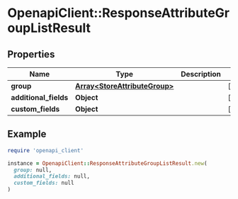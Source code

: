 # OpenapiClient::ResponseAttributeGroupListResult

## Properties

| Name | Type | Description | Notes |
| ---- | ---- | ----------- | ----- |
| **group** | [**Array&lt;StoreAttributeGroup&gt;**](StoreAttributeGroup.md) |  | [optional] |
| **additional_fields** | **Object** |  | [optional] |
| **custom_fields** | **Object** |  | [optional] |

## Example

```ruby
require 'openapi_client'

instance = OpenapiClient::ResponseAttributeGroupListResult.new(
  group: null,
  additional_fields: null,
  custom_fields: null
)
```

